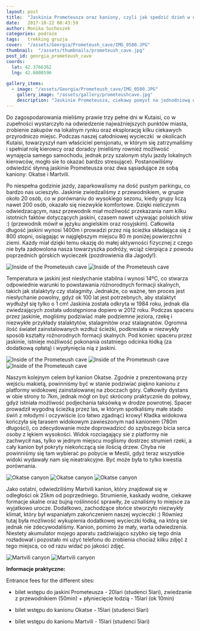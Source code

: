 ```yaml
---
layout: post
title:  "Jaskinia Prometeusza oraz kaniony, czyli jak spedzić dzień w okolicach Kutaisi"
date:   2017-10-22 08:43:59
author: Monika Suchoszek
categories: podroze
tags:	trekking gruzja 
cover:  "/assets/Georgia/Prometeush_cave/IMG_0580.JPG"
thumbnail:  "/assets/thumbnails/prometeush_cave.jpg"
post_id: georgia_prometeush_cave
coords:
  lat: 42.3766362
  lng: 42.6008596
  
gallery_items:
  - image: "/assets/Georgia/Prometeush_cave/IMG_0580.JPG"
    gallery_image: "/assets/gallery/prometeushcave.jpg"
    description: "Jaskinie Prometeusza, ciekawy pomysł na jednodniową wycieczką w okolicach Kutaisi, Gruzja."
---
```


Do zagospodarowania mieliśmy prawie trzy pełne dni w Kutaisi, co w zupełności wystarczyło na odwiedzenie najważniejszych punktów miasta, 
zrobienie zakupów na lokalnym rynku oraz eksplorację kilku ciekawych przyrodniczo miejsc. Podczas naszej całodniowej wycieczki&nbsp; w okolicach 
Kutaisi, towarzyszył nam właściciel pensjonatu, w którym się zatrzymaliśmy i spełniał rolę kierowcy oraz doradcy (mieliśmy rownież możliwość 
wynajęcia samego samochodu, jednak przy szalonym stylu jazdy lokalnych kierowców, mogło sie to okazać bardzo stresujące). Postanowiliśmy odwiedzić 
słynną jaskinie Prometeusza oraz dwa sąsiadujące ze sobą kaniony: Okatse i Martvili.

 Po niespełna godzinie jazdy, zaparkowalismy na dość pustym parkingu, co bardzo nas ucieszyło. Jaskinie zwiedzaliśmy z przewodnikiem, w grupie około 
 20 osób, co w porównaniu do wysokiego sezonu, kiedy grupy liczą nawet 200 osób, okazało się niezwykle komfortowe. Dzięki nieliczynm odwiedzacącym, 
 nasz przewodnik miał możliwość przekazania nam kilku istotnich faktów dotyczących jaskini, czasem nawet używając polskich słów :) (przewodnik mówił 
 w języku angielskim oraz rosyjskim). Całkowita długość jaskini wynosi 1400m i prowadzi przez nią ścieżka składająca się z 800 stopni, osiągając w 
 najglębszym miejscu 80 m poniżej powierzchni ziemi. Każdy miał dzięki temu okazję do małej aktywności fizycznej z czego nie była zadowolona nasza 
 towarzyszka podróży, wciąż cierpiąca z powodu poprzednich górskich wycieczek (pozdrowienia dla Jagody!). 
 
<img src="/assets/Georgia/Prometeush_cave/IMG_0550.JPG" alt="Inside of the Prometeush cave" />

<img src="/assets/Georgia/Prometeush_cave/IMG_0580.JPG" alt="Inside of the Prometeush cave" />

Temperatura w jaskini jest niesłychanie stabilna i wynosi 14ºC, co stwarza odpowiednie warunki to powstawania różnorodnych formacji skalnych, takich
 jak stalaktyty czy stalagmity. Jednakże, co ważne, ten proces jest niesłychanie powolny, gdyż ok 100 lat jest potrzebnych, aby stalaktyt wydłużył się
  tylko o 1 cm! Jaskinia została odkryta w 1984 roku, jednak dla zwiedzających została udostępniona dopiero w 2012 roku. Podczas spaceru przez jaskinie, mogliśmy
 podziwiać małe podziemne jeziora, rzekę i niezwykłe przykłady stalaktytów, stalagmitów oraz stalagnatów. Ogromna ilość świateł zainstalowanych 
 wzdłuż ścieżki, podkreslała w niezwykły sposób kształty rożnorodnych formacji skalnych. Pod koniec spaceru przez jaskinie, istnieje możliwość 
 pokonania ostatniego odcinka łódką (za dodatkową opłatą) i wypłynięcia nią z jaskini.

<img src="/assets/Georgia/Prometeush_cave/IMG_0584.JPG" alt="Inside of the Prometeush cave" />

<img src="/assets/Georgia/Prometeush_cave/IMG_0551.JPG" alt="Inside of the Prometeush cave" />

<img src="/assets/Georgia/Prometeush_cave/IMG_0593.JPG" alt="Inside of the Prometeush cave" />

Naszym kolejnym celem był kanion Okatse. Zgodnie z prezentowaną przy wejściu makietą, powinniśmy być w stanie podziwiać piękno kanionu z platformy 
widokowej zainstalowanej na zboczach góry. Całkowity dystans w obie strony to 7km, jednak mógł on być skrócony praktycznie do połowy, gdyż istniała 
możliwość podjechania taksówką w drodze powrotnej. Spacer prowadził wygodną ścieżką przez las, w którym spotkaliśmy małe stado świń z młodymi i 
oczywiście (co łatwo zgadnąc) krowy! Kładka widokowa kończyła się tarasem widokowym zawieszonym nad kanionem (780m długości), co zdecydowanie może
 doprowadzicć do szybszego bicia serca osoby z lękiem wysokości. Widok rozciagający sie z platformy nie zachwycił nas, tylko w jednym miejscu 
 moglismy dostrzec strumień rzeki, a cały kanion był pokryty niekończącą sie ilością drzew. Chyba nie powinniśmy się tam wybierać po pobycie w 
 Mestii, gdyż teraz wszystkie widoki wydawały nam się nieatrakcyjne. Być może była to tylko kwestia porównania.
 
<img src="/assets/Georgia/Prometeush_cave/IMG_0615.JPG" alt="Okatse canyon" />

<img src="/assets/Georgia/Prometeush_cave/IMG_0618.JPG" alt="Okatse canyon" />

<img src="/assets/Georgia/Prometeush_cave/IMG_0631.JPG" alt="Okatse canyon" />

Jako ostatni, odwiedziliśmy Martvili kanion, który znajdował się w odległości ok 25km od poprzedniego. Strumienie, kaskady wodne, ciekawe formacje
 skalne oraz bujną roślinność sprawiły, że uznaliśmy to miejsce za wyjatkowo urocze. Dodatkowo, zachodzące 
 słońce stworzyło niezwykły klimat, który był wspaniałym zakończeniem naszej wycieczki :) Równiez tutaj była możliwość wykupienia dodatkowej 
 wycieczki łódką, na którą sie jednak nie zdecywodaliśmy. Kanion, pomimo że mały, warta odwiedzenia. Niestety akumulator mojego aparatu zadziwiająco 
 szybko się tego dnia
 rozładował i pozostało mi użyć telefonu do zrobienia chociaż kilku zdjęć z tego miejsca, co od razu widać po jakości zdjęć.

<img src="/assets/Georgia/Prometeush_cave/IMG_161728940.JPG" alt="Martvili canyon" />

<img src="/assets/Georgia/Prometeush_cave/IMG_161454431.JPG" class="column-45" alt="Martvili canyon" />

__Informacje praktyczne:__

Entrance fees for the different sites:

  *   bilet wstępu do jaskini Prometeusza - 20lari (studenci 5lari), zwiedzanie z przewodnikiem (50min) + płyniecięcie łodzią - 15lari (ok 10min)

  *   bilet wstępu do kanionu Okatse - 15lari (studenci 5lari)

  *   bilet wstępu do kanionu Martvili - 15lari (studenci 5lari)

